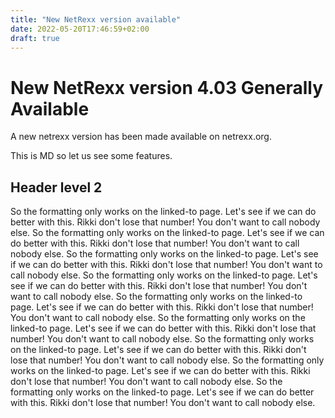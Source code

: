```yaml
---
title: "New NetRexx version available"
date: 2022-05-20T17:46:59+02:00
draft: true
---
```

# New NetRexx version 4.03 Generally Available

A new netrexx version has been made available on netrexx.org.

This is MD so let us see some features.

## Header level 2

So the formatting only works on the linked-to page. Let's see if we can do better with this. Rikki don't lose that number! You don't want to call nobody else.
So the formatting only works on the linked-to page. Let's see if we can do better with this. Rikki don't lose that number! You don't want to call nobody else.
So the formatting only works on the linked-to page. Let's see if we can do better with this. Rikki don't lose that number! You don't want to call nobody else.
So the formatting only works on the linked-to page. Let's see if we can do better with this. Rikki don't lose that number! You don't want to call nobody else.
So the formatting only works on the linked-to page. Let's see if we can do better with this. Rikki don't lose that number! You don't want to call nobody else.
So the formatting only works on the linked-to page. Let's see if we can do better with this. Rikki don't lose that number! You don't want to call nobody else.
So the formatting only works on the linked-to page. Let's see if we can do better with this. Rikki don't lose that number! You don't want to call nobody else.
So the formatting only works on the linked-to page. Let's see if we can do better with this. Rikki don't lose that number! You don't want to call nobody else.
So the formatting only works on the linked-to page. Let's see if we can do better with this. Rikki don't lose that number! You don't want to call nobody else.

